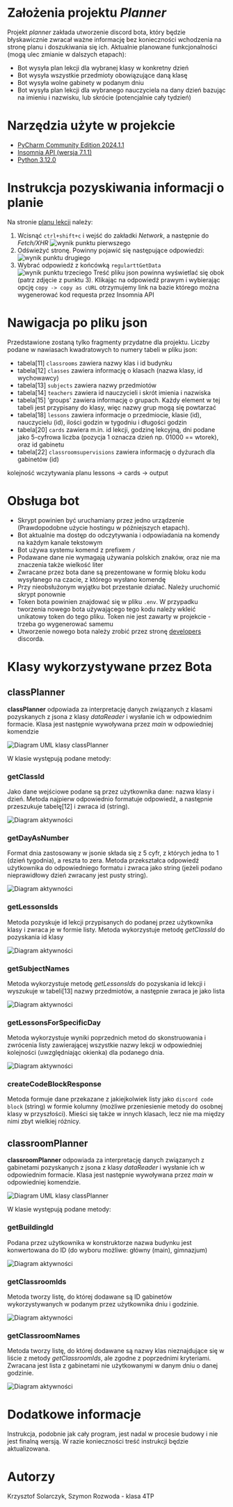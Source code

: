 # Założenia projektu *Planner*
Projekt *planner* zakłada utworzenie discord bota, który będzie błyskawicznie zwracał ważne informację bez konieczności wchodzenia na stronę planu i doszukiwania się ich. 
Aktualnie planowane funkcjonalności (mogą ulec zmianie w dalszych etapach):
* Bot wysyła plan lekcji dla wybranej klasy w konkretny dzień
* Bot wysyła wszystkie przedmioty obowiązujące daną klasę
* Bot wysyła wolne gabinety w podanym dniu
* Bot wysyła plan lekcji dla wybranego nauczyciela na dany dzień bazując na imieniu i nazwisku, lub skrócie (potencjalnie cały tydzień)


# Narzędzia użyte w projekcie
* [PyCharm Community Edition 2024.1.1](https://www.jetbrains.com/pycharm/download/other.html)
* [Insomnia API (wersja 7.1.1)](https://insomnia.rest/download)
* [Python 3.12.0](https://www.python.org/downloads/)

# Instrukcja pozyskiwania informacji o planie
Na stronie [planu lekcji](https://zsel.edupage.org/timetable/) należy:
1. Wcisnąć `ctrl+shift+c` i wejść do zakładki *Network*, a następnie do *Fetch/XHR*
![wynik punktu pierwszego](https://media.discordapp.net/attachments/809756120125538325/1247286969176821900/discordguide-1.png?ex=6668b482&is=66676302&hm=611577a169635a7e304691609cbb2007608ea3b1b2ddd641b5ece2714ead3b36&=&format=webp&quality=lossless&width=687&height=256)
2. Odświeżyć stronę. Powinny pojawić się następujące odpowiedzi:
![wynik punktu drugiego](https://media.discordapp.net/attachments/809756120125538325/1247287332328050708/image.png?ex=665f7a59&is=665e28d9&hm=177dede9437d75d21f79554b6466d1dff60443cc46432b1719157b8a8c6dc61f&=&format=webp&quality=lossless&width=1236&height=522)
3. Wybrać odpowiedź z końcówką `regularttGetData`
![wynik punktu trzeciego](https://media.discordapp.net/attachments/809756120125538325/1247287642832502885/image.png?ex=665f7aa3&is=665e2923&hm=d600e745ed94f157c0889e2196675e25f3799551b3f9f2070631a2a949fbd0d1&=&format=webp&quality=lossless&width=1222&height=628)
Treść pliku json powinna wyświetlać się obok (patrz zdjęcie z punktu 3). Klikając na odpowiedź prawym i wybierając opcję `copy -> copy as cURL` otrzymujemy link na bazie którego można wygenerować kod requesta przez Insomnia API

# Nawigacja po pliku json
Przedstawione zostaną tylko fragmenty przydatne dla projektu. Liczby podane w nawiasach kwadratowych to numery tabeli w pliku json:
* tabela[11] `classrooms` zawiera nazwy klas i id budynku
* tabela[12] `classes` zawiera informację o klasach (nazwa klasy, id wychowawcy)
* tabela[13] `subjects` zawiera nazwy przedmiotów
* tabela[14] `teachers` zawiera id nauczycieli i skrót imienia i nazwiska
* tabela[15] 'groups' zawiera informację o grupach. Każdy element w tej tabeli jest przypisany do klasy, więc nazwy grup mogą się powtarzać
* tabela[18] `lessons` zawiera informacje o przedmiocie, klasie (id), nauczycielu (id), ilości godzin w tygodniu i długości godzin
* tabela[20] `cards` zawiera m.in. id lekcji, godzinę lekcyjną, dni podane jako 5-cyfrowa liczba (pozycja 1 oznacza dzień np. 01000 == wtorek), oraz id gabinetu
* tabela[22] `classroomsupervisions` zawiera informację o dyżurach dla gabinetów (id)

  
kolejność wczytywania planu lessons -> cards -> output


# Obsługa bot
* Skrypt powinien być uruchamiany przez jedno urządzenie (Prawdopodobne użycie hostingu w późniejszych etapach).
* Bot aktualnie ma dostęp do odczytywania i odpowiadania na komendy na każdym kanale tekstowym
* Bot używa systemu komend z prefixem `/`
* Podawane dane nie wymagają używania polskich znaków, oraz nie ma znaczenia także wielkość liter
* Zwracane przez bota dane są prezentowane w formię bloku kodu wysyłanego na czacie, z którego wysłano komendę
* Przy nieobsłużonym wyjątku bot przestanie działać. Należy uruchomić skrypt ponownie
* Token bota powinien znajdować się w pliku `.env`. W przypadku tworzenia nowego bota używającego tego kodu należy wkleić unikatowy token do tego pliku. Token nie jest zawarty w projekcie - trzeba go wygenerować samemu
* Utworzenie nowego bota należy zrobić przez stronę [developers](https://discord.com/developers/applications) discorda.

# Klasy wykorzystywane przez Bota
## classPlanner
**classPlanner** odpowiada za interpretację danych związanych z klasami pozyskanych z jsona z klasy *dataReader* i wysłanie ich w odpowiednim formacie. Klasa jest następnie wywoływana przez *main* w odpowiedniej komendzie

![Diagram UML klasy classPlanner](https://media.discordapp.net/attachments/809756120125538325/1247290242411790356/PP11IiOm48NtFKMM_S5Ue0kfLWH1YjW3X6aoIZHDoinqKSIxEzOQmMOHoBplumtfM81adMFb8Z2R_NwAa1AI-QYCdiOacB4rB7Iy2Tc3G6jyS7BCF6n_YBKX1R6sBkPL0IuxyOhIVrSz-FfYckjYwlmEjXiUrdb2EcMFo9oJMlmJnS3ocuthz8PE1gqyfSMyppGkwC9BSDhp3tE48DXdZxSnk_Tdv4KLh858bz-vij1drM7o-d5V.png?ex=6668b78f&is=6667660f&hm=9307fce4635c30eb7e1798c5e74e6823f6df68d6eaf04dae0eab9aac2022222d&=&format=webp&quality=lossless&width=420&height=287)

W klasie występują podane metody:
### getClassId
Jako dane wejściowe podane są przez użytkownika dane: nazwa klasy i dzień. Metoda najpierw odpowiednio formatuje odpowiedź, a następnie przeszukuje tabelę[12] i zwraca id (string).

![Diagram aktywności](https://media.discordapp.net/attachments/809756120125538325/1247295081564733633/FP0nSiCW44LxJl4xf2j8HTogoQJFk5XBQtib30oiHcFrEKJkuuE58Obe-0pl3uyzPQMawyEP6aptaVRdBMZOo0jZT9JpEpsuDztWPPp9oKvb-xqP9ioq1CGrwnEZlBvklKaScTG0tQ2SAXpJpZkKBknUtx2rozds1f0hckCLp9mL6-JJ-dAqvxSMUcUFHcbf3SggWb5orIkSJFQCAVpxz1Mw9AQb9FQJNF-4iDt5CPhIQqsNMDVaZrRvVOZcLFWoYXy0.png?ex=6668bc11&is=66676a91&hm=788fe4412925bca3caf884e5a984715b630a23520c18a6b6834d9a47e48cb1cc&=&format=webp&quality=lossless&width=337&height=662)

### getDayAsNumber
Format dnia zastosowany w jsonie składa się z 5 cyfr, z których jedna to 1 (dzień tygodnia), a reszta to zera. Metoda przekształca odpowiedź użytkownika do odpowiedniego formatu i zwraca jako string (jeżeli podano nieprawidłowy dzień zwracany jest pusty string).

![Diagram aktywności](https://media.discordapp.net/attachments/809756120125538325/1247296442343751720/RT512iCW40NGlQSON2MxPDiIo5Ma6Yf9DPW9eLaMUefUfxbNftKpCdMX7vp_4EmND0dNswH-GVa1Aclkq7MWvnYyixitnyEDkWQykW0Lch5M0AVaS4q1TDlGqcVbfiL1HOtlBMSsZ4dscT2qMG0eZ58vNYbQ8nNk49GT8PNMPTzCGlacuH6OFI4AS_RlvpzIegHcLB9YcWy6wmV5Cq_vpFk2SLOzPVhM3m00.png?ex=665f82d5&is=665e3155&hm=7ec0a7fe332d983e43c1ee3f9843471dd84aa3ed0d5d9577584a6e89b1d25443&=&format=webp&quality=lossless&width=1025&height=568)

### getLessonsIds
Metoda pozyskuje id lekcji przypisanych do podanej przez użytkownika klasy i zwraca je w formie listy. Metoda wykorzystuje metodę *getClassId* do pozyskania id klasy

![Diagram aktywności](https://media.discordapp.net/attachments/809756120125538325/1247299936005914785/JP0nJiGm44Lxd-9tIQwG5Am4JJew2hI5MS-oapLsv9aeIafkmNtWNeoyAq5bo_zzFSySH7tHvIEwUd7zcFWq-SYxjmEHH78QWs3orunv4QK9aKMtmVKlsvf_FdrYmZlfO_GYOsWxIvxBliqiDLgtnDS58UDq8mPNQ2Ql3kX7fL9DSzbfX_etYjzVQ6vYQGQ3-8psNiL4ebZ1hqrzuI3DyQ63NYYXLN_jZ0VwfnogspWEpT7aVwCCXb0AVBv_0-k58w4rldDz8LrA-a-BvjaTh65R-WK0.png?ex=665f8616&is=665e3496&hm=ec14cd98c3bef2c2bbe52d9ed8ff23f8707a3af6c8868a1c5bc8b9def61ccb55&=&format=webp&quality=lossless&width=328&height=662)

### getSubjectNames
Metoda wykorzystuje metodę *getLessonsIds* do pozyskania id lekcji i wyszukuje w tabeli[13] nazwy przedmiotów, a następnie zwraca je jako lista

![Diagram aktywności](https://media.discordapp.net/attachments/809756120125538325/1247298674825101393/VP0_JiCm5CPtd-BRabuXKKK7bae8iJ4W1hTvfKuSE_9xLfICt8BxmBqmYLMWGcI9xU_Fxzax5XqazbOj2rKzJgF_UDNE45v8xeZPEzutN6vgLJs4UHeCB-euETD5D1vsCILFSkoTERRQcbcd7pWUMZhAlUw9qUhEOuWirC8QbgbMWGRIee1gBnIMo11ccY7wGFRz3SNQpKMTJEQ4qZmLfYcUqH8Bnc_qpGPo9eTITBTHID-b6_YdFq-u0e0LqcR8Tel4ovQlasjABh_rpV8aAUTqJodP-5ztho_UGo3TvHsvnfn-p8hnR2oXJ5MfFCj_I5KWYS5T4LZye7Of57lx2G00.png?ex=665f84e9&is=665e3369&hm=56b536f9e63340fd8944e887e4710e043ece9dc8f046dd302363c58343e6dd3c&=&format=webp&quality=lossless&width=290&height=661)

### getLessonsForSpecificDay
Metoda wykorzystuje wyniki poprzednich metod do skonstruowania i zwrócenia listy zawierającej wszystkie nazwy lekcji w odpowiedniej kolejności (uwzględniając okienka) dla podanego dnia.

![Diagram aktywności](https://cdn-0.plantuml.com/plantuml/png/xLbHJzim47xFhx3wqdWLZFPfeke44c93GapQU8lGv3PkQzecbUq8AEA_pxcKrEaLmgcBqD3y57pE-RiltzaVwecnGjjiCG_W8JYUffasRC2E-iNpfJBM_MdaV7muaVPx7Wwv2vfiU2j7zaeifF4M_FAcOLqi7hpmcNWuDLVPOYWrH2SwpPONiP_Xstfg4y-JeHMR7URIc3If9hc4ERDE4sYvbC86p8tZ2okr6DqAjjGhkIhUqDB4megehTitKJiUgjFHAC-WVqgJprWndCDJxoYFkwM_TNhd9lgGKurPgFBv1pV51WEM5osIcBd90fsANK0bhCJAcPtAX8LMp7Z0riE32MDlkDql66uv0BQF4A3VHcru1FY9pHSifLQfc-FiAmDz8F3-A2M4tkx0bDiWphImAasAaCbZ1wnR1IUJM8stc65tKpMNB4oKP3C7MOvui5dxyffdZPZpL5zFvHb8Cch_c2cPp59NxAUYhdz7AQYWQ9ljWwxBpyQjyF6vZNSjUUAinJhCR-OeBBS-L4aixyEgI3ZdhXXVG_LOUb1hQqru2vNqrh90ABtwmdhFXRq5MZz0cdkFRZosSh64euqvgjXdrY9sgtk6urB5-MP7e2AOs2qY8kjEJfsSTXOzRWxb21utIjc6m6-URbfzlE4upPBObNakvaRYE6OUHYDDYGSmlIgh1vuzCe3hbT_3PKFlP9bGNFCosrtiFQW8Qbdv2eDIxr-HLS75YqSNX4EK84cjMuRrcchtQb9P3tTEbzSJkxkHEeFgqRPzibMWyngcYArIegZD2j_0rTnjb-pLxa1WX8oynLnVzt3ZuY7dfhXgcy7GhS603cqqy95phJDPaxJcCAxf96HkGC6apzM0YEcC3RKKitv0JrJlsKYvW5VuUeX40coq1H4cl4k-ZybQWAoUzjRYGw-GBXLyeMYHJ6JugXld_M2FDkwmMPrBWqLlCw1L_rcLEAQFv8FshV6lUIAAFoBQYUPzKws7EbGcLXDbGrx-O-b5ERWep6-NxhNeHBs_1_iWVkozhpLw-r9z6ispeTtehD4helatefVR7nl1rz4T2ztlxU_zwCQ9NXlTKD7te1ijN38P1hr4Gav2BYpz_-RgmvghFQw6vg-2vez-fFVcZtRShyrsC-HexhS4BMscyOVk1yQco-349SX_J_i3)

### createCodeBlockResponse
Metoda formuje dane przekazane z jakiejkolwiek listy jako `discord code block` (string) w formie kolumny (możliwe przeniesienie metody do osobnej klasy w przyszłości).
Mieści się także w innych klasach, lecz nie ma między nimi zbyt wielkiej różnicy.

## classroomPlanner
**classroomPlanner** odpowiada za interpretację danych związanych z gabinetami pozyskanych z jsona z klasy *dataReader* i wysłanie ich w odpowiednim formacie. Klasa jest następnie wywoływana przez *main* w odpowiedniej komendzie.

![Diagram UML klasy classPlanner](https://images-ext-1.discordapp.net/external/E8kcn_6FDg7rJtDsrrhUM_zMdlj7AxVT9yIXjqzxk9A/https/cdn-0.plantuml.com/plantuml/png/RO_DIiKm48NtUOfPzgA-G5UNUrS54N4h4iRCK8FvaPd9eeZlheqjM70JCjzt3icSrL2ivUHSIAWA_PHQipucB8K5FXt07GWheU4858DrGhYC4Clly5QRZA0cVNfjCL4iyqvkmFjOeda_xAtRhTAlX_of5sQsoqOd6axTxEAw_d4YNV5zL7l-SIy7kIxmW9d_YGHXDBvMuakguVs9zQCMvG55SFaJtfxySkxCXLfEtm00?format=webp&width=457&height=267)

W klasie występują podane metody:
### getBuildingId
Podana przez użytkownika w konstruktorze nazwa budynku jest konwertowana do ID (do wyboru możliwe: główny (main), gimnazjum)

![Diagram aktywności](https://images-ext-1.discordapp.net/external/n1EhjzzgDTRwrAL-GMJFCce_uFm9XMvyDF9In1VbZDk/https/cdn-0.plantuml.com/plantuml/png/VP2nJeSm4CRtUufB9t0mqH52mkRcucPSshHWeRsIqeP0c5ny83PNvBr4msBoX_7kTx_lag_i0_SXMWCmFsqVwpBGECFV4hANplD1Rb_edPnuWoBAaTgOWwumwPMfxaNKHcggiIYGrOVFq4JnHZSEZBl2bcjYAOPtHPW4tgQ0cBqEVbs-Fv7TFR0SbEdLoNDjYKzDj1S9ZzS9tWd3p_L3neIq-aUU7QcTaTJLtfph0Cfz-Etq1m00?format=webp&width=911&height=351)

### getClassroomIds
Metoda tworzy listę, do której dodawane są ID gabinetów wykorzystywanych w podanym przez użytkownika dniu i godzinie.

![Diagram aktywności](https://images-ext-1.discordapp.net/external/IFgvuUCeoiyOOYhh7g-Ujq0hf8Uz2q3YwBu-0vbeLw0/https/cdn-0.plantuml.com/plantuml/png/NL0zZl8m5EnzYYd35K93yKcVwEXMelF6XhpWF4TvZY97LAjTxHau1qSWt6jD2D9k6akU6S-FDn9q6xhQANN-V_-uNNkEPpM1AjzhOYgghe8Z2UC5XTCYhVVrriXQzIKvYsmRR9iaZKTFjfL15oMCvbYKAv0Wwscy5BQQsVZY593l_7i21x1-s3SSPz6iMIk03iZUdc2ZfQiiZ8TXqY0SlHc8umgXj8miwDF35SZ_UQChaB4Sue5EElWMeXsbjzEKk5W2M2SM6PET7NQ-flidWkMvqYHYGmULpccvUbJxxOFAIa3JIR2BIlc-Rs_NyJkHKpYDNqSCh4_flzVgJ_PBkcZuZ9RW6wKswTBLxWS0?format=webp&width=647&height=628)

### getClassroomNames
Metoda tworzy listę, do której dodawane są nazwy klas nieznajdujące się w liście z metody *getClassroomIds*, ale zgodne z poprzednimi kryteriami. Zwracana jest lista z gabinetami nie użytkowanymi w danym dniu o danej godzinie.

![Diagram aktywności](https://images-ext-1.discordapp.net/external/CHhiEFSD1Mu8hbsSWSGyHNn9vmwwGPt0MflR_Bs8pi8/https/cdn-0.plantuml.com/plantuml/png/TL4nRiCm3Dpr2ex95vmbGu72Iv6bIz15iPIQjamPfWn1HgQYGD-GTsJj5kTVPGmNBU3MWmVUKNV7stBGNUWRfzJfyVPslKHA9pKDLRRNI5XKVGKEEOndA9ncxhnlddHZUQEovo5nhIj0Ooca8zOw-0uElKbKz__X2LWxtAXOehEmoeFjHABr4D5sFEYY1ACf5UKQa64LSJmNjfhHz8qfW6pd3p8SWFJTNajf9isSZN3mA0g_rITn8BIovUpjCu7nFy5omo-4aF-L1rhDVMM5BnDq1karDsi8fILO1LsB9Vco1syaCUaXZkT9J1OMbmEmZYMy-9ZNThx1spi4IyiGbWmUbVodaodXifVMgcKX-zXTB-F70k3WMwMsyiIzwoy0?format=webp&width=645&height=662)


# Dodatkowe informacje
Instrukcja, podobnie jak cały program, jest nadal w procesie budowy i nie jest finalną wersją. W razie konieczności treść instrukcji będzie aktualizowana.

# Autorzy
Krzysztof Solarczyk, Szymon Rozwoda - klasa 4TP
